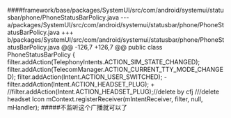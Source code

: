 ####framework/base/packages/SystemUI/src/com/android/systemui/statusbar/phone/PhoneStatusBarPolicy.java
	--- a/packages/SystemUI/src/com/android/systemui/statusbar/phone/PhoneStatusBarPolicy.java
	+++ b/packages/SystemUI/src/com/android/systemui/statusbar/phone/PhoneStatusBarPolicy.java
	@@ -126,7 +126,7 @@ public class PhoneStatusBarPolicy {
	         filter.addAction(TelephonyIntents.ACTION_SIM_STATE_CHANGED);
	         filter.addAction(TelecomManager.ACTION_CURRENT_TTY_MODE_CHANGED);
	         filter.addAction(Intent.ACTION_USER_SWITCHED);
	-               filter.addAction(Intent.ACTION_HEADSET_PLUG);
	+               //filter.addAction(Intent.ACTION_HEADSET_PLUG);//delete by cfj ///delete headset Icon
	         mContext.registerReceiver(mIntentReceiver, filter, null, mHandler);
#####不监听这个广播就可以了
